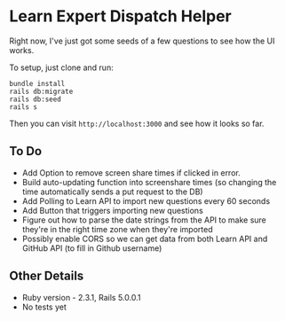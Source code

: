 # Learn Expert Dispatch Helper

Right now, I've just got some seeds of a few questions to see how the UI works.

To setup, just clone and run:

```
bundle install
rails db:migrate 
rails db:seed 
rails s
```

Then you can visit `http://localhost:3000` and see how it looks so far.

## To Do

* Add Option to remove screen share times if clicked in error.
* Build auto-updating function into screenshare times (so changing the time automatically sends a put request to the DB)
* Add Polling to Learn API to import new questions every 60 seconds
* Add Button that triggers importing new questions
* Figure out how to parse the date strings from the API to make sure they're in the right time zone when they're imported
* Possibly enable CORS so we can get data from both Learn API and GitHub API (to fill in Github username)

## Other Details

* Ruby version - 2.3.1, Rails 5.0.0.1
* No tests yet

